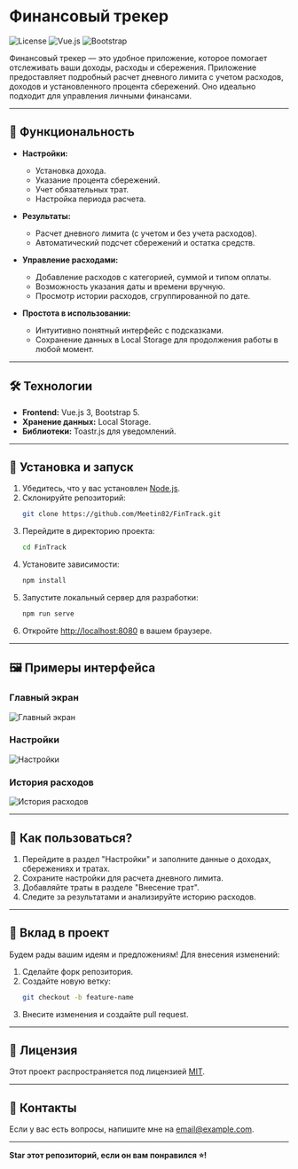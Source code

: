 # Финансовый трекер

![License](https://img.shields.io/badge/license-MIT-green)
![Vue.js](https://img.shields.io/badge/vue.js-%5E3.0-green)
![Bootstrap](https://img.shields.io/badge/bootstrap-5.x-blue)

Финансовый трекер — это удобное приложение, которое помогает отслеживать ваши доходы, расходы и сбережения. Приложение предоставляет подробный расчет дневного лимита с учетом расходов, доходов и установленного процента сбережений. Оно идеально подходит для управления личными финансами.

---

## 📜 Функциональность
- **Настройки:**
  - Установка дохода.
  - Указание процента сбережений.
  - Учет обязательных трат.
  - Настройка периода расчета.

- **Результаты:**
  - Расчет дневного лимита (с учетом и без учета расходов).
  - Автоматический подсчет сбережений и остатка средств.

- **Управление расходами:**
  - Добавление расходов с категорией, суммой и типом оплаты.
  - Возможность указания даты и времени вручную.
  - Просмотр истории расходов, сгруппированной по дате.

- **Простота в использовании:**
  - Интуитивно понятный интерфейс с подсказками.
  - Сохранение данных в Local Storage для продолжения работы в любой момент.

---

## 🛠️ Технологии
- **Frontend:** Vue.js 3, Bootstrap 5.
- **Хранение данных:** Local Storage.
- **Библиотеки:** Toastr.js для уведомлений.

---

## 🚀 Установка и запуск

1. Убедитесь, что у вас установлен [Node.js](https://nodejs.org/).
2. Склонируйте репозиторий:
   ```bash
   git clone https://github.com/Meetin82/FinTrack.git
   ```
3. Перейдите в директорию проекта:
   ```bash
   cd FinTrack
   ```
4. Установите зависимости:
   ```bash
   npm install
   ```
5. Запустите локальный сервер для разработки:
   ```bash
   npm run serve
   ```
6. Откройте [http://localhost:8080](http://localhost:8080) в вашем браузере.

---

## 🖼️ Примеры интерфейса

### Главный экран
![Главный экран](https://via.placeholder.com/800x400)

### Настройки
![Настройки](https://via.placeholder.com/800x400)

### История расходов
![История расходов](https://via.placeholder.com/800x400)

---

## 📖 Как пользоваться?
1. Перейдите в раздел "Настройки" и заполните данные о доходах, сбережениях и тратах.
2. Сохраните настройки для расчета дневного лимита.
3. Добавляйте траты в разделе "Внесение трат".
4. Следите за результатами и анализируйте историю расходов.

---

## 🤝 Вклад в проект
Будем рады вашим идеям и предложениям! Для внесения изменений:
1. Сделайте форк репозитория.
2. Создайте новую ветку:
   ```bash
   git checkout -b feature-name
   ```
3. Внесите изменения и создайте pull request.

---

## 📝 Лицензия
Этот проект распространяется под лицензией [MIT](LICENSE).

---

## 📧 Контакты
Если у вас есть вопросы, напишите мне на [email@example.com](mailto:email@example.com).

---

**Star этот репозиторий, если он вам понравился ⭐!**
